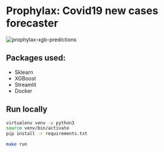 # Prophylax: Covid19 new cases forecaster

![prophylax-xgb-predictions](assets/prophylax-xgb-predictions.gif)

## Packages used:

- Sklearn
- XGBoost
- Streamlit
- Docker


## Run locally

```sh
virtualenv venv -p python3
source venv/bin/activate 
pip install -r requirements.txt

make run
```

